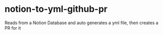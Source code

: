 # notion-to-yml-github-pr
Reads from a Notion Database and auto generates a yml file, then creates a PR for it
